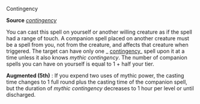 Contingency

**Source** [_contingency_](/pathfinderRPG/prd/spells/contingency.html#_contingency)

You can cast this spell on yourself or another willing creature as if the spell had a range of touch. A companion spell placed on another creature must be a spell from you, not from the creature, and affects that creature when triggered. The target can have only one _ [contingency](/pathfinderRPG/prd/spells/contingency.html#_contingency)_ spell upon it at a time unless it also knows _mythic contingency_. The number of companion spells you can have on yourself is equal to 1 + half your tier.

**Augmented (5th)** : If you expend two uses of mythic power, the casting time changes to 1 full round plus the casting time of the companion spell, but the duration of _mythic contingency_ decreases to 1 hour per level or until discharged.

